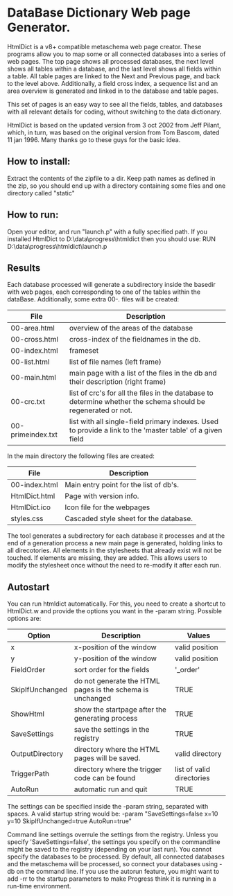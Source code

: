 # DataBase Dictionary Web page Generator.

HtmlDict is a v8+ compatible metaschema web page creator. These programs allow you to map some or all connected databases into a 
series of web pages. The top page shows all processed databases, the next level shows all tables within a database, and the last level 
shows all fields within a table. All table pages are linked to the Next and Previous page, and back to the level above. Additionally, 
a field cross index, a sequence list and an area overview is generated and linked in to the database and table pages. 

This set of pages is an easy way to see all the fields, tables, and databases with all relevant details for coding, without 
switching to the data dictionary.

HtmlDict is based on the updated version from 3 oct 2002 from Jeff Pilant, which, in turn, was based on the original version from 
Tom Bascom, dated 11 jan 1996. Many thanks go to these guys for the basic idea.


## How to install:

Extract the contents of the zipfile to a dir. Keep path names as defined in the zip, so you should end up with a directory containing some files and one directory called "static"


## How to run:

Open your editor, and run "launch.p" with a fully
specified path. If you installed HtmlDict to
D:\data\progress\htmldict then you should use:
RUN D:\data\progress\htmldict\launch.p


## Results

Each database processed will generate a subdirectory inside the basedir with web pages, each corresponding to one of the tables within the dataBase. Additionally, some extra 00-*.* files will be created:

| File              | Description                                                                                                   |
| ----------------  | ------------------------------------------------------------------------------------------------------------- |
| 00-area.html      | overview of the areas of the database                                                                         |
| 00-cross.html     | cross-index of the fieldnames in the db.                                                                      |
| 00-index.html     | frameset                                                                                                      |
| 00-list.html      | list of file names (left frame)                                                                               |
| 00-main.html      | main page with a list of the files in the db and their description (right frame)                              |
| 00-crc.txt        | list of crc's for all the files in the database to determine whether the schema should be regenerated or not. |
| 00-primeindex.txt | list with all single-field primary indexes. Used to provide a link to the 'master table' of a given field     |

In the main directory the following files are created:

| File              | Description                            |
|-----------------  |----------------------------------------|
| 00-index.html     | Main entry point for the list of db's. |
| HtmlDict.html     | Page with version info.                |
| HtmlDict.ico      | Icon file for the webpages             |
| styles.css        | Cascaded style sheet for the database. |

The tool generates a subdirectory for each database it processes and at the end of a generation process a new main page is generated, holding links to all direcotories.
All elements in the stylesheets that already exist will not be touched. If elements are missing, they are added. This allows users to modify the stylesheet once without the need to re-modify it after each run. 

## Autostart

You can run htmldict automatically. For this, you need to create a shortcut to HtmlDict.w and provide the options you want in the -param string. Possible options are:

|Option              |Description                                                 |Values
|-----------------   |---------------------------------------------------------   |------------------------  |
|x                   |x-position of the window                                    |valid position            |
|y                   |y-position of the window                                    |valid position            |
|FieldOrder          |sort order for the fields                                   |'_order' | '_field-name'  |
|SkipIfUnchanged     |do not generate the HTML pages is the schema is unchanged   |TRUE|FALSE                |
|ShowHtml            |show the startpage after the generating process             |TRUE|FALSE                |
|SaveSettings        |save the settings in the registry                           |TRUE|FALSE                |
|OutputDirectory     |directory where the HTML pages will be saved.               |valid directory           |
|TriggerPath         |directory where the trigger code can be found               |list of valid directories |
|AutoRun             |automatic run and quit                                      |TRUE|FALSE                |

The settings can be specified inside the -param string, separated with spaces. A valid startup string would be: 
  -param "SaveSettings=false x=10 y=10 SkipIfUnchanged=true AutoRun=true"

Command line settings overrule the settings from the registry. Unless you specify 'SaveSettings=false', the 
settings you specify on the commandline might be saved to the registry (depending on your last run). You cannot 
specify the databases to be processed. By default, all connected databases and the metaschema will be processed, so 
connect your databases using -db on the command line. If you use the autorun feature, you might want to add -rr to 
the startup parameters to make Progress think it is running in a run-time environment. 

